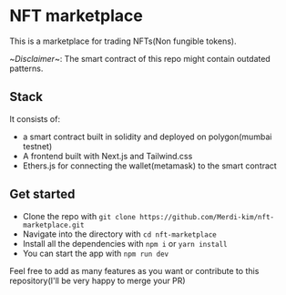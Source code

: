# NFT marketplace
This is a marketplace for trading NFTs(Non fungible tokens). 

~*Disclaimer*~: The smart contract of this repo might contain outdated patterns. 
## Stack 
It consists of:
- a smart contract built in solidity and deployed on polygon(mumbai testnet)
- A frontend built with Next.js and Tailwind.css
- Ethers.js for connecting the wallet(metamask) to the smart contract

## Get started 
- Clone the repo with `git clone https://github.com/Merdi-kim/nft-marketplace.git` 
- Navigate into the directory with `cd nft-marketplace`
- Install all the dependencies with `npm i` or `yarn install`
- You can start the app with `npm run dev` 

Feel free to add as many features as you want or contribute to this repository(I'll be very happy to merge your PR)